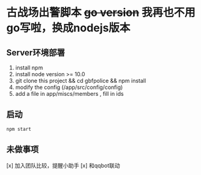 # 古战场出警脚本 ~~go version~~ 我再也不用go写啦，换成nodejs版本

## Server环境部署 ## 
1. install npm
2. install node  version >= 10.0
3. git clone this project && cd gbfpolice && npm install
4. modify the config (/app/src/config/config) 
5. add a file in app/miscs/members , fill in ids

## 启动 ## 
    npm start

## 未做事项
[x] 加入团队比较，提醒小助手
[x] 和qqbot联动

